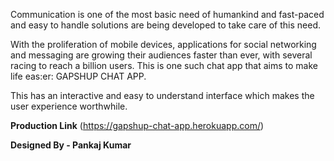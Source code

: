 Communication is one of the most basic need of humankind and fast-paced and easy to handle solutions are being developed to take care of this need.

With the proliferation of mobile devices, applications for social networking and messaging are growing their audiences faster than ever, with several racing to reach a billion users. This is one such chat app that aims to make life eas:er: GAPSHUP CHAT APP.

This has an interactive and easy to understand interface which makes the user experience worthwhile.


**Production Link** (https://gapshup-chat-app.herokuapp.com/)

**Designed By - Pankaj Kumar** 

